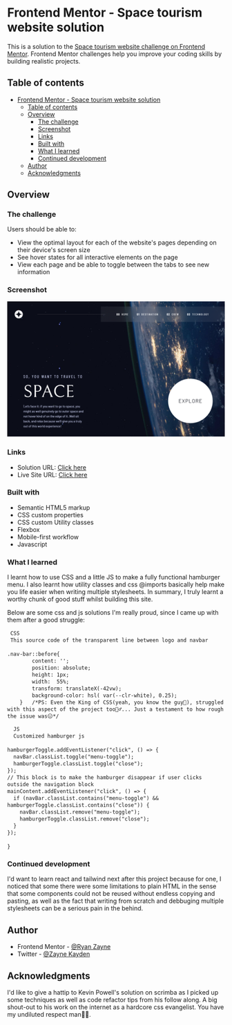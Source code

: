 # Frontend Mentor - Space tourism website solution

This is a solution to the [Space tourism website challenge on Frontend Mentor](https://www.frontendmentor.io/challenges/space-tourism-multipage-website-gRWj1URZ3). Frontend Mentor challenges help you improve your coding skills by building realistic projects. 

## Table of contents

- [Frontend Mentor - Space tourism website solution](#frontend-mentor---space-tourism-website-solution)
  - [Table of contents](#table-of-contents)
  - [Overview](#overview)
    - [The challenge](#the-challenge)
    - [Screenshot](#screenshot)
    - [Links](#links)
    - [Built with](#built-with)
    - [What I learned](#what-i-learned)
    - [Continued development](#continued-development)
  - [Author](#author)
  - [Acknowledgments](#acknowledgments)


## Overview

### The challenge

Users should be able to:

- View the optimal layout for each of the website's pages depending on their device's screen size
- See hover states for all interactive elements on the page
- View each page and be able to toggle between the tabs to see new information

### Screenshot

![](/assets/FireShot/Space%20tourism%20website%20-%20Screenshot.png)

### Links

- Solution URL: [Click here](https://www.frontendmentor.io/solutions/space-tourism-site-using-html-css-and-some-javascript-j3g7PrsR_G)
- Live Site URL: [Click here](https://zayne-space-tour-vercel.app)


### Built with

- Semantic HTML5 markup
- CSS custom properties
- CSS custom Utility classes
- Flexbox
- Mobile-first workflow
- Javascript


### What I learned

I learnt how to use CSS and a little JS to make a fully functional hamburger menu. I also learnt how utility classes and css @imports basically help make you life easier when writing multiple stylesheets. 
In summary, I truly learnt a worthy chunk of good stuff whilst building this site.

Below are some css and js solutions I'm really proud, since I came up with them after a good struggle:

```
 CSS
 This source code of the transparent line between logo and navbar

.nav-bar::before{
        content: '';
        position: absolute;
        height: 1px;
        width:  55%;            
        transform: translateX(-42vw);
        background-color: hsl( var(--clr-white), 0.25);
    }   /*PS: Even the King of CSS(yeah, you know the guy🧔), struggled with this aspect of the project too💆‍♂️... Just a testament to how rough the issue was😑*/
```

```
  JS
  Customized hamburger js

hamburgerToggle.addEventListener("click", () => {
  navBar.classList.toggle("menu-toggle");
  hamburgerToggle.classList.toggle("close");
});
// This block is to make the hamburger disappear if user clicks outside the navigation block
mainContent.addEventListener("click", () => {
  if (navBar.classList.contains("menu-toggle") && hamburgerToggle.classList.contains("close")) {
    navBar.classList.remove("menu-toggle");
    hamburgerToggle.classList.remove("close");
  }
});

}
```


### Continued development

I'd want to learn react and tailwind next after this project because for one, I noticed that some there were some limitations to plain HTML in the sense that some components could not be reused without endless copying and pasting, as well as the fact that writing from scratch and debbuging multiple stylesheets can be a serious pain in the behind.



## Author

- Frontend Mentor - [@Ryan Zayne](https://www.frontendmentor.io/profile/Ryan-Zayne)
- Twitter - [@Zayne Kayden](https://www.twitter.com/Zayne_Kayden)


## Acknowledgments

I'd like to give a hattip to Kevin Powell's solution on scrimba as I picked up some techniques as well as code refactor tips from his follow along. A big shout-out to his work on the internet as a hardcore css evangelist. You have my undiluted respect man🧎‍♂️.

